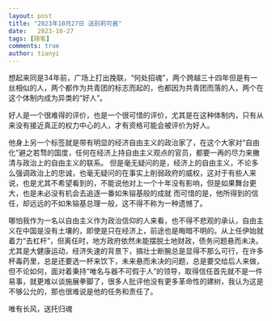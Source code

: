```yaml
---
layout: post
title: "2023年10月27日 送别莉可酱"
date:   2023-10-27
tags: [随笔]
comments: true
author: tianyi
---
```


想起来同是34年前，广场上打出挽联，“何处招魂”，两个跨越三十四年但是有一丝相似的人，两个都作为共青团的标志而起的，也都因为共青团而落的人，两个在这个体制内成为异类的“好人”。

好人是一个很难得的评价，也是一个很可惜的评价，尤其是在这种体制内，只有从来没有接近真正的权力中心的人，才有资格可能会被评价为好人。

他身上另一个标签就是带有明显的经济自由主义的政治家了，在这个大家对“自由化”避之若骛的国度，任何在经济上持自由主义观点的官员，都要一再的尽力来撇清与政治上的自由主义的联系。
但是毫无疑问的是，经济上的自由主义，不论多么强调政治上的忠诚，也毫无疑问的在事实上削弱政府的威权，这对于有些人来说，也是尤其不希望看到的，不能说他对上一个十年没有影响，但是如果舞台更大，也是未必没有机会去追逐一番如朱镕基般的成就
而可惜的是，他所得到的信任，却远远的不如朱镕基总理一般，这不得不称为一种遗憾了。

哪怕我作为一名以自由主义作为政治信仰的人来看，也不得不悲观的承认，自由主义在中国是没有土壤的，即使是只在经济上，前途也是晦暗不明的。从上任伊始就着力“去杠杆”，但离任时，地方政府依然未能摆脱土地财政，债务问题悬而未决。尤其是大健康运动，经济失速的背景下，搞壮士断腕总是显得不那么可行，在许多杯毒药里，总是还要选一杯来饮下，未来悬而未决的问题，总是要交给后人来做，但不论如何，面对着秉持“唯名与器不可假于人”的领导，取得信任首先就不是一件易事，就更难以谈施展拳脚了，很多人批评他没有更多革命性的建树，我认为这是不够公允的，那也很难说是他的任务和责任了。

唯有长风，送托归魂